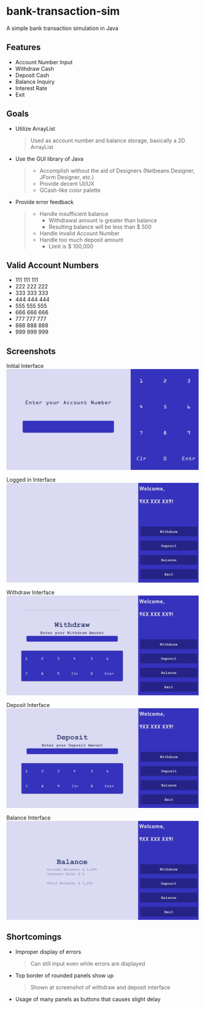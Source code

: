 # bank-transaction-sim
 A simple bank transaction simulation in Java

## Features
- Account Number Input
- Withdraw Cash
- Deposit Cash
- Balance Inquiry
- Interest Rate
- Exit

## Goals
- Utilize ArrayList
    > Used as account number and balance storage, basically a 2D ArrayList
- Use the GUI library of Java
    > - Accomplish without the aid of Designers (Netbeans Designer, JForm Designer, etc.)
    > - Provide decent UI/UX
    > - GCash-like color palette
- Provide error feedback
    > - Handle insufficient balance 
    >   - Withdrawal amount is greater than balance
    >   - Resulting balance will be less than $ 500
    > - Handle invalid Account Number
    > - Handle too much deposit amount
    >    - Limit is $ 100,000

## Valid Account Numbers
- 111 111 111
- 222 222 222
- 333 333 333
- 444 444 444
- 555 555 555
- 666 666 666
- 777 777 777
- 888 888 888
- 999 999 999

## Screenshots

Initial Interface
![](src/main/resources/screenshots/initial-interface.png)

Logged in Interface
![](src/main/resources/screenshots/logged-in-interface.png)

Withdraw Interface
![](src/main/resources/screenshots/withdraw-interface.png)

Deposit Interface
![](src/main/resources/screenshots/deposit-interface.png)

Balance Interface
![](src/main/resources/screenshots/balance-interface.png)

## Shortcomings
- Improper display of errors
    > Can still input even while errors are displayed
- Top border of rounded panels show up
    > Shown at screenshot of withdraw and deposit interface
- Usage of many panels as buttons that causes slight delay
